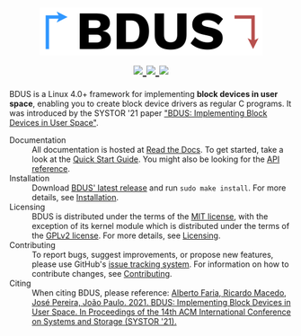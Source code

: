<!-- ----------------------------------------------------------------------- -->

<h1 align="center">
  <!-- logo as of current commit -->
  <img src="docs/static/logo.svg" />
  <br>
  <!-- build status of branch main -->
  <a href="https://github.com/albertofaria/bdus/actions">
    <img src="https://github.com/albertofaria/bdus/workflows/build/badge.svg?branch=main" />
  </a>
  <!-- latest release as of current commit -->
  <a href="https://github.com/albertofaria/bdus/releases">
    <img src="https://img.shields.io/badge/version-0.1.1-yellow.svg" />
  </a>
  <!-- license -->
  <a href="https://bdus.readthedocs.io/en/v0.1.1/user-manual/licensing.html">
    <img src="https://img.shields.io/badge/license-MIT%20%2F%20GPLv2-blue.svg" />
  </a>
</h1>

<!-- ----------------------------------------------------------------------- -->

BDUS is a Linux 4.0+ framework for implementing **block devices in user space**, enabling you to create block device drivers as regular C programs.
It was introduced by the SYSTOR '21 paper ["BDUS: Implementing Block Devices in User Space"](https://doi.org/10.1145/3456727.3463768).

<dl>

  <dt>Documentation</dt>
  <dd>
    All documentation is hosted at <a href="https://bdus.readthedocs.io/en/v0.1.1">Read the Docs</a>.
    To get started, take a look at the <a href="https://bdus.readthedocs.io/en/v0.1.1/quick-start-guide.html">Quick Start Guide</a>.
    You might also be looking for the <a href="https://bdus.readthedocs.io/en/v0.1.1/user-manual/api-reference.html">API reference</a>.
  </dd>

  <dt>Installation</dt>
  <dd>
    Download <a href="https://github.com/albertofaria/bdus/archive/v0.1.1.tar.gz">BDUS' latest release</a> and run <code>sudo make install</code>.
    For more details, see <a href="https://bdus.readthedocs.io/en/v0.1.1/user-manual/installation.html">Installation</a>.
  </dd>

  <dt>Licensing</dt>
  <dd>
    BDUS is distributed under the terms of the <a href="LICENSE-MIT.txt">MIT license</a>, with the exception of its kernel module which is distributed under the terms of the <a href="LICENSE-GPLv2.txt">GPLv2 license</a>.
    For more details, see <a href="https://bdus.readthedocs.io/en/v0.1.1/user-manual/licensing.html">Licensing</a>.
  </dd>

  <dt>Contributing</dt>
  <dd>
    To report bugs, suggest improvements, or propose new features, please use GitHub's <a href="https://github.com/albertofaria/bdus/issues">issue tracking system</a>.
    For information on how to contribute changes, see <a href="https://bdus.readthedocs.io/en/v0.1.1/developer-manual/contributing.html">Contributing</a>.
  </dd>

  <dt>Citing</dt>
  <dd>
    When citing BDUS, please reference:
    <a href="https://doi.org/10.1145/3456727.3463768">
      Alberto Faria, Ricardo Macedo, José Pereira, João Paulo.
      2021.
      BDUS: Implementing Block Devices in User Space.
      In Proceedings of the 14th ACM International Conference on Systems and Storage (SYSTOR '21).
    </a>
  </dd>

</dl>

<!-- ----------------------------------------------------------------------- -->
